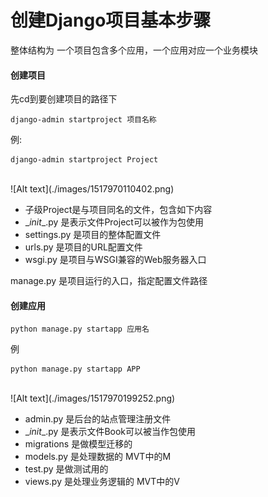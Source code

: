 # 创建Django项目基本步骤

整体结构为 一个项目包含多个应用，一个应用对应一个业务模块

#### 创建项目
先cd到要创建项目的路径下
```
django-admin startproject 项目名称
```
例: 
```
django-admin startproject Project
```
<br>
![Alt text](./images/1517970110402.png)

- 子级Project是与项目同名的文件，包含如下内容
- \__init__.py 是表示文件Project可以被作为包使用
- settings.py 是项目的整体配置文件
- urls.py 是项目的URL配置文件
- wsgi.py 是项目与WSGI兼容的Web服务器入口

manage.py 是项目运行的入口，指定配置文件路径

#### 创建应用
```
python manage.py startapp 应用名
```
例
``` 
python manage.py startapp APP
```
<br>
![Alt text](./images/1517970199252.png)

- admin.py 是后台的站点管理注册文件
- \__init__.py 是表示文件Book可以被当作包使用
- migrations 是做模型迁移的
- models.py 是处理数据的   MVT中的M
- test.py 是做测试用的
- views.py 是处理业务逻辑的   MVT中的V
